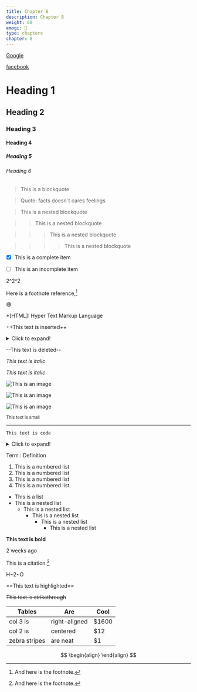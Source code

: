 ```yaml
---
title: Chapter 8
description: Chapter 8
weight: 60
emogi: 🤕
type: chapters
chapter: 8
---
```



[Google](https://www.google.com)

[facebook](https://www.facebook.com "This is a title")


# Heading 1 
## Heading 2 
### Heading 3 
#### Heading 4 
##### Heading 5 
###### Heading 6 


> This is a blockquote

> Quote: facts doesn`t cares feelings 

> This is a nested blockquote

>> This is a nested blockquote

>>> This is a nested blockquote

>>>> This is a nested blockquote


- [x] This is a complete item
- [ ] This is an incomplete item


2^2^2


Here is a footnote reference,[^1]
[^1]: And here is the footnote.


:smile:


*[HTML]: Hyper Text Markup Language


++This text is inserted++


<details>
<summary>Click to expand!</summary>
</details>


--This text is deleted--


*This text is italic*

_This text is italic_


![This is an image](https://www.google.com/images/branding/googlelogo/1x/googlelogo_color_272x92dp.png)

![This is an image](https://images.pexels.com/photos/14980905/pexels-photo-14980905.jpeg "This is a title")

![This is an image](https://images.pexels.com/photos/1612351/pexels-photo-1612351.jpeg)


<sub>This text is small</sub>


---


`This text is code`


<details>
<summary>Click to expand!</summary>
</details>


Term
: Definition


1. This is a numbered list
2. This is a numbered list
3. This is a numbered list
4. This is a numbered list
- This is a list
- This is a nested list
	- This is a nested list
		- This is a nested list
			- This is a nested list
				- This is a nested list


**This text is bold**


<time datetime="2013-04-06T12:32+00:00">2 weeks ago</time>


This is a citation.[^1]
[^1]: This is a citation.


H~2~O


==This text is highlighted==


~~This text is strikethrough~~


| Tables | Are | Cool |
| --- | --- | --- |
| col 3 is | right-aligned | $1600 |
| col 2 is | centered | $12 |
| zebra stripes | are neat | $1 |


$$
\begin{align}
\end{align}
$$

